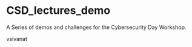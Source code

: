 # CSD_lectures_demo
A Series of demos and challenges for the Cybersecurity Day Workshop.


vsivanat
